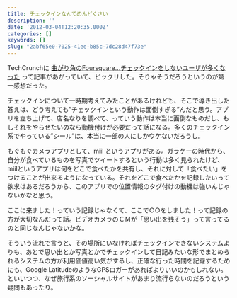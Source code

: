 ```yaml
---
title: チェックインなんてめんどくさい
description: ''
date: '2012-03-04T12:20:35.000Z'
categories: []
keywords: []
slug: "2abf65e0-7025-41ee-b85c-7dc28d47f73e"
---
```

TechCrunchに [曲がり角のFoursquare…チェックインをしないユーザが多くなった](http://jp.techcrunch.com/archives/20120302foursquares-inflection-point-people-using-the-app-but-not-checking-in/) って記事があがっていて、ビックリした。そりゃそうだろうというのが第一感想だった。

チェックインについて一時期考えてみたことがあるけれども、そこで導き出した答えは、どう考えても”チェックインという動作は面倒すぎる”んだと思う。アプリを立ち上げて、店名なりを調べて、っていう動作は本当に面倒なものだし、もしそれをやらせたいのなら動機付けが必要だって話になる。多くのチェックイン系でやっている”シール”は、本当に一部の人にしかウケないだろうし。

もぐもぐカメラアプリとして、miil というアプリがある。ガラケーの時代から、自分が食べているものを写真でツイートするという行動は多く見られたけど、miilというアプリは何をどこで食べたかを共有し、それに対して「食べたい」をつけることが出来るようになっている。それをどこで食べたかを記録したいって欲求はあるだろうから、このアプリでの位置情報のタグ付けの動機は強いんじゃないかなと思う。

ここに来ました！っていう記録じゃなくて、ここで○○をしました！って記録の方が大切なんだって話。ビデオカメラのＣＭが「思い出を残そう」って言ってるのと同じなんじゃないかな。

そういう流れで言うと、その場所にいなければチェックインできないシステムよりも、あとで思い出とか写真とかでチェックインして日記みたいな形でまとめられるシステムの方が利用価値高い気がするし、正確な行った時間を記録するためにも、Google LatitudeのようなGPSロガーがあればよりいいのかもしれない。といいつつ、なぜ旅行系のソーシャルサイトがあまり流行らないのだろうという疑問もあったり。